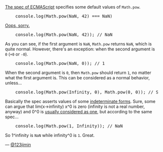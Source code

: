 [The spec of ECMAScript](http://ecma-international.org/ecma-262/5.1/#sec-15.8.2.13) specifies some default values of `Math.pow`.

<pre lang="javascript">
    console.log(Math.pow(NaN, 42) === NaN)
</pre>

[Oops, sorry.](https://wtfjs.com/wtfs/2010-02-12-not-a-number-is-not-a-not-a-number)

<pre lang="javascript">
    console.log(Math.pow(NaN, 42)); // NaN
</pre>

As you can see, if the first argument is `NaN`, `Math.pow` returns `NaN`, which is quite normal.
However, there's an exception: when the second argument is `0` (`+0` or `-0`).

<pre lang="javascript">
    console.log(Math.pow(NaN, 0)); // 1
</pre>

When the second argument is `0`, then `Math.pow` should return `1`, no matter what the first argument is.
This can be considered as a normal behavior, unless...

<pre lang="javascript">
    console.log(Math.pow(Infinity, 0), Math.pow(0, 0)); // Still 1?
</pre>

Basically the spec asserts values of some [indeterminate forms](http://en.wikipedia.org/wiki/Indeterminate_forms).
Sure, some can argue that lim(x->infinity) x^0 is zero (infinity is not a real number, anyway) and 0^0 is [usually considered as one](http://en.wikipedia.org/wiki/Exponentiation#Zero_to_the_power_of_zero), but according to the same spec...

<pre lang="javascript">
    console.log(Math.pow(1, Infinity)); // NaN
</pre>

So 1^infinity is `NaN` while infinity^0 is `1`. Great.

— [@123jimin][1]

[1]:https://github.com/123jimin
